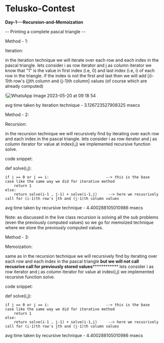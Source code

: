 # Telusko-Contest

**Day-1---Recursion-and-Memoization**

-- Printing a complete pascal triangle -- 

Method - 1:

Iteration:

in the iteration technique we will iterate over each row and each index in the pascal triangle.
lets consider i as row iterator and j as column iterator
we know that "1" is the  value in first index (i.e, 0) and last index (i.e, i) of each row in the triangle.
if the index is not the first and last then we will add [(i-1)th row's (j)th column and (j-1)th column] values (of course which are already computed)


!![WhatsApp Image 2023-05-20 at 09 18 54](https://github.com/cs25-esc/Telusko-Contest/assets/68850280/a357b4b3-134e-4bb3-8f98-2024cc781208)

avg time taken by iteration technique - 3.126723527908325 msecs


Method - 2:

Recursion:

in the recursion technique we will recursively find by iterating over each row and each index in the pascal triangle.
lets consider i as row iterator and j as column iterator
for value at index(i,j) we implemented recursive function solve.

code snippet:

def solve(i,j):
    
    if j == 0 or j == i:                          --> this is the base case like the same way we did for iterative method                      
        return 1
    else:
        return solve(i-1 , j-1) + solve(i-1,j)     --> here we recusrively call for (i-1)th row's jth and (j-1)th column values


avg time taken by recursive technique - 4.400288105010986 msecs

Note: as discussed in the live class recursion is solving all the sub problems (even the previously computed values) so we go for memoized technique where we store the previously computed values.

Method - 3:

Memoization:

same as in the recursion technique we will recursively find by iterating over each row and each index in the pascal triangle ****but we will not call recusrive call for previously stored values****************
lets consider i as row iterator and j as column iterator
for value at index(i,j) we implemented recursive function solve.

code snippet:

def solve(i,j):
    
    if j == 0 or j == i:                          --> this is the base case like the same way we did for iterative method                      
        return 1
    else:
        return solve(i-1 , j-1) + solve(i-1,j)     --> here we recusrively call for (i-1)th row's jth and (j-1)th column values


avg time taken by recursive technique - 4.400288105010986 msecs





